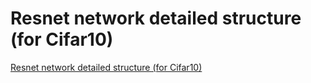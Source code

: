 # Resnet network detailed structure (for Cifar10)
[Resnet network detailed structure (for Cifar10)](https://aiwithcloud.com/2022/09/19/resnet_network_detailed_structure_for_cifar10/)